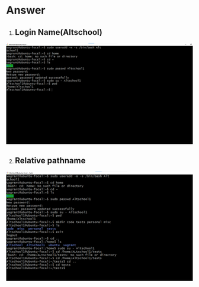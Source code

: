 # Answer

1. ## Login Name(Altschool)
![login name](./images/Username%20Altschool.png)

2. ## Relative pathname
![relative](./images/relative%20path.png)